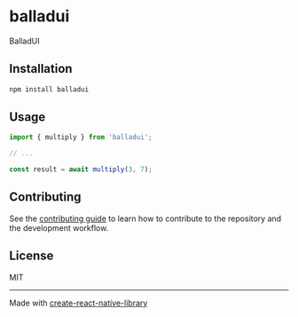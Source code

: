 # balladui

BalladUI

## Installation

```sh
npm install balladui
```

## Usage


```js
import { multiply } from 'balladui';

// ...

const result = await multiply(3, 7);
```


## Contributing

See the [contributing guide](CONTRIBUTING.md) to learn how to contribute to the repository and the development workflow.

## License

MIT

---

Made with [create-react-native-library](https://github.com/callstack/react-native-builder-bob)

